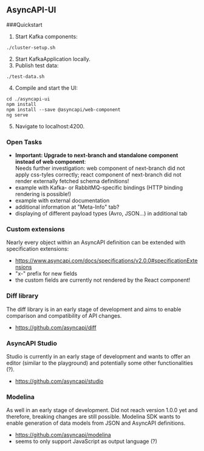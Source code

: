## AsyncAPI-UI

###Quickstart
1. Start Kafka components:
``` 
./cluster-setup.sh
```
2. Start KafkaApplication locally.
3. Publish test data:
``` 
./test-data.sh
```
4. Compile and start the UI:
``` 
cd ./asyncapi-ui
npm install
npm install --save @asyncapi/web-component
ng serve
```
5. Navigate to localhost:4200.


### Open Tasks
* **Important: Upgrade to next-branch and standalone component instead of web component**: \
Needs further investigation: web component of next-branch did not apply css-tyles correctly; react
component of next-branch did not render externally fetched schema definitions!
* example with Kafka- or RabbitMQ-specific bindings (HTTP binding rendering is possible!)
* example with external documentation 
* additional information at "Meta-Info" tab?
* displaying of different payload types (Avro, JSON...) in additional tab

### Custom extensions
Nearly every object within an AsyncAPI definition can be extended with specification extensions:
* https://www.asyncapi.com/docs/specifications/v2.0.0#specificationExtensions
* "x-" prefix for new fields
* the custom fields are currently not rendered by the React component!

### Diff library
The diff library is in an early stage of development and aims to enable comparison and compatibility of API changes.
* https://github.com/asyncapi/diff

### AsyncAPI Studio
Studio is currently in an early stage of development and wants to offer an editor (similar to the playground)
and potentially some other functionalities (?).
* https://github.com/asyncapi/studio

### Modelina
As well in an early stage of development. Did not reach version 1.0.0 yet and therefore, breaking changes 
are still possible. Modelina SDK wants to enable generation of data models from JSON and AsyncAPI definitions.
* https://github.com/asyncapi/modelina
* seems to only support JavaScript as output language (?)
